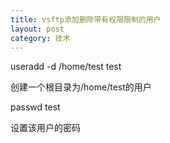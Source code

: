 ```yaml
---
title: vsftp添加删除带有权限限制的用户
layout: post
category: 技术
---
```


useradd -d /home/test test

创建一个根目录为/home/test的用户

passwd test

设置该用户的密码



